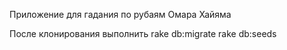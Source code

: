 Приложение для гадания по рубаям Омара Хайяма

После клонирования выполнить
rake db:migrate
rake db:seeds